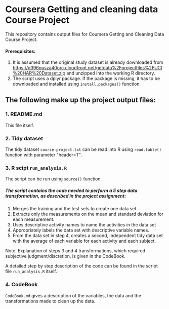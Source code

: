 # Coursera Getting and cleaning data Course Project


This repository contains output files for Coursera Getting and Cleaning Data Course Project.

#### Prerequisites:
1. It is assumed that the original study dataset is already downloaded from https://d396qusza40orc.cloudfront.net/getdata%2Fprojectfiles%2FUCI%20HAR%20Dataset.zip and unzipped into the working R directory.
1. The script uses a dplyr package. If the package is missing, it has to be downloaded and installed using `install.packages()` function.

The following make up the project output files:
------
### 1. README.md
This file itself.

### 2. Tidy dataset

The tidy dataset `course-project.txt` can be read into R using `read.table()` function with parameter "header=T".

### 3. R scipt `run_analysis.R`

The script can be run using `source()` function.

##### The script contains the code needed to perform a 5 step data transformation, as described in the project assignment: 
1. Merges the training and the test sets to create one data set.
1. Extracts only the measurements on the mean and standard deviation for each measurement. 
1. Uses descriptive activity names to name the activities in the data set
1. Appropriately labels the data set with descriptive variable names. 
1. From the data set in step 4, creates a second, independent tidy data set with the average of each variable for each activity and each subject.

Note: Explanation of steps 3 and 4 transformations, which required subjective judgment/discretion, is given in the CodeBook.

A detailed step by step description of the code can be found in the script file `run_analysis.R` itself.

### 4. CodeBook

`CodeBook.md` gives a description of the variables, the data and the transformations made to clean up the data.

